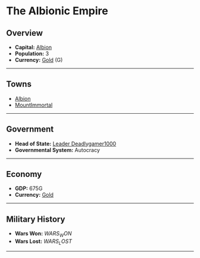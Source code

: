 # The Albionic Empire

## Overview

- **Capital:** [Albion](Albion)
- **Population:** 3
- **Currency:** [Gold](Gold) (G)

---

## Towns

- [Albion](Albion)
- [MountImmortal](MountImmortal)

---

## Government

- **Head of State:** [Leader Deadlygamer1000](Deadlygamer1000)
- **Governmental System:** Autocracy

---

## Economy

- **GDP:** 675G
- **Currency:** [Gold](Gold)

---

## Military History

- **Wars Won:** $WARS_WON$
- **Wars Lost:** $WARS_LOST$

---

